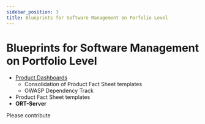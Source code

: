 ```yaml
---
sidebar_position: 3
title: Blueprints for Software Management on Porfolio Level
---
```


<!--
SPDX-FileCopyrightText: Copyright (C) 2025 Contributors to the Eclipse Foundation

These materials are made available under the
terms of the Creative Commons Attribution 4.0 International Public License which is available at
https://creativecommons.org/licenses/by/4.0/legalcode .

Unless required by applicable law or agreed to in writing, software
distributed under the License is distributed on an "AS IS" BASIS, WITHOUT
WARRANTIES OR CONDITIONS OF ANY KIND, either express or implied. See the
License for the specific language governing permissions and limitations
under the License.

SPDX-License-Identifier: CC-BY-4.0
-->

# Blueprints for Software Management on Portfolio Level

- [Product Dashboards](ProductDashboard.md)
    - Consolidation of Product Fact Sheet templates
    - OWASP Dependency Track
- Product Fact Sheet templates
- **ORT-Server**  

Please contribute